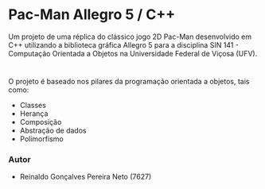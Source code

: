# Pac-Man Allegro 5 / C++

Um projeto de uma réplica do clássico jogo 2D Pac-Man desenvolvido em C++ utilizando a biblioteca gráfica Allegro 5 para a disciplina SIN 141 - Computação Orientada a Objetos na Universidade Federal de Viçosa (UFV).

#
O projeto é baseado nos pilares da programação orientada a objetos, tais como:

- Classes
- Herança
- Composição
- Abstração de dados
- Polimorfismo

### Autor

* Reinaldo Gonçalves Pereira Neto (7627)
